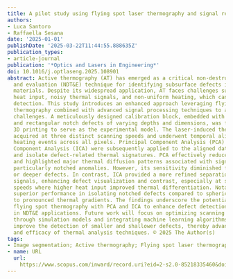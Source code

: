 ```yaml
---
title: A pilot study using flying spot laser thermography and signal reconstruction
authors:
- Luca Santoro
- Raffaella Sesana
date: '2025-01-01'
publishDate: '2025-03-22T11:44:55.888635Z'
publication_types:
- article-journal
publication: '*Optics and Lasers in Engineering*'
doi: 10.1016/j.optlaseng.2025.108901
abstract: Active thermography (AT) has emerged as a critical non-destructive testing
  and evaluation (NDT&E) technique for identifying subsurface defects in diverse industrial
  materials. Despite its widespread application, AT faces challenges such as inadequate
  heat input, noisy thermal signals, and non-uniform heating, which can obscure defect
  detection. This study introduces an enhanced approach leveraging flying spot laser
  thermography combined with advanced signal processing techniques to address these
  challenges. A meticulously designed calibration block, embedded with 180 spherical
  and rectangular notch defects of varying depths and dimensions, was fabricated using
  3D printing to serve as the experimental model. The laser-induced thermal data were
  acquired at three distinct scanning speeds and underwent temporal alignment to synchronize
  heating events across all pixels. Principal Component Analysis (PCA) and Independent
  Component Analysis (ICA) were subsequently applied to the aligned datasets to extract
  and isolate defect-related thermal signatures. PCA effectively reduced data dimensionality
  and highlighted major thermal diffusion patterns associated with significant defects,
  particularly notched anomalies. However, its sensitivity diminished for smaller
  or deeper defects. In contrast, ICA provided a more refined separation of thermal
  signals, enhancing defect visualization and contrast, especially at slower scanning
  speeds where higher heat input improved thermal differentiation. Notably, ICA demonstrated
  superior performance in isolating notched defects compared to spherical ones due
  to pronounced thermal gradients. The findings underscore the potential of combining
  flying spot thermography with PCA and ICA to enhance defect detection and characterization
  in NDT&E applications. Future work will focus on optimizing scanning parameters
  through simulation models and integrating machine learning algorithms to further
  improve the detection of smaller and shallower defects, thereby advancing the precision
  and efficacy of thermal analysis techniques. © 2025 The Author(s)
tags:
- Image segmentation; Active thermography; Flying spot laser thermography; Non destructive testing;
- name: URL
  url: 
    https://www.scopus.com/inward/record.uri?eid=2-s2.0-85218335460&doi=10.1016%2fj.optlaseng.2025.108901&partnerID=40&md5=ad51614c184c5aee3eb124c549ae261a
---
```

